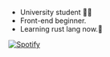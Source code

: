 - University student 🧑‍🎓
- Front-end beginner.
- Learning rust lang now.🦀

[![Spotify](https://spotify-github-readme.vercel.app/api/view?uid=gws7zd2oawioswqfuua45iltm&cover_image=true)](https://open.spotify.com/collection/tracks:7lQasnlWcxSwfT17sFklTx)

<!-- [![spotify-github-profile](https://spotify-github-profile.vercel.app/api/view?uid=gws7zd2oawioswqfuua45iltm&cover_image=true&theme=default)](https://github.com/kittinan/spotify-github-profile) -->
